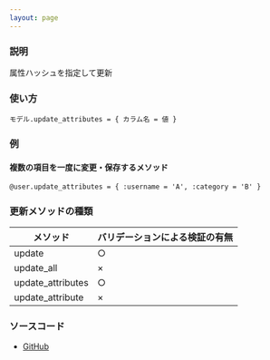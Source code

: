 ```yaml
---
layout: page
---
```

### 説明
属性ハッシュを指定して更新

### 使い方
    モデル.update_attributes = { カラム名 = 値 }

### 例
#### 複数の項目を一度に変更・保存するメソッド
    @user.update_attributes = { :username = 'A', :category = 'B' }

### 更新メソッドの種類

メソッド              | バリデーションによる検証の有無
----------------- | ---------------
update            | ○
update_all        | ×
update_attributes | ○
update_attribute  | ×

### ソースコード
* [GitHub](https://github.com/rails/rails/blob/f33d52c95217212cbacc8d5e44b5a8e3cdc6f5b3/activerecord/lib/active_record/persistence.rb#L616)
